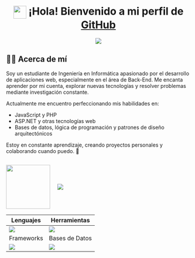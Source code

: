 <!-- Imagen opcional-->
<h1 align="center">
  <img src="https://media.giphy.com/media/hvRJCLFzcasrR4ia7z/giphy.gif" width="35" style="vertical-align: middle;">
  ¡Hola! Bienvenido a mi perfil de <a href="https://github.com/Will-Elvis" target="_blank">GitHub</a>
</h1>
<!--  -->
<p align="center">
  <a href="https://github.com/Will-Elvis">
    <img src="https://readme-typing-svg.herokuapp.com?font=Fira+Code&color=00F7FF&size=30&center=true&vCenter=true&width=900&height=100&lines=¡Hola%2C+me+llamo+Wilson+Huarachi!;Estudiante+de+Ingeniería+en+Informática;Apasionado+por+la+tecnología+y+el+código;Autodidacta;Siempre+aprendiendo+y+mejorando+💻🚀">
  </a>
</p>

## 🙋‍♂️ Acerca de mí

Soy un estudiante de Ingeniería en Informática apasionado por el desarrollo de aplicaciones web, especialmente en el área de Back-End. Me encanta aprender por mi cuenta, explorar nuevas tecnologías y resolver problemas mediante investigación constante.

Actualmente me encuentro perfeccionando mis habilidades en:

- JavaScript y PHP 
- ASP.NET y otras tecnologías web  
- Bases de datos, lógica de programación y patrones de diseño arquitectónicos

Estoy en constante aprendizaje, creando proyectos personales y colaborando cuando puedo. 🚀

<!-- Sección "Habilidades" con texto animado + imagen, sin bordes -->
## 
<div align="left" style="display: flex; align-items: center; gap: 20px;">
  <img src="https://media.giphy.com/media/TEnXkcsHrP4YedChhA/giphy.gif" width="120" height="120" />
  <img src="https://readme-typing-svg.herokuapp.com?font=Fira+Code&size=30&duration=2000&pause=1000&color=00F7FF&center=false&vCenter=true&width=650&height=50&lines=Herramientas%20y%20tecnologías%20en%20uso" />
</div>



| Lenguajes        | Herramientas           |
|------------------|------------------------|
| <img src="https://skillicons.dev/icons?i=js,php,py" /> | <img src="https://skillicons.dev/icons?i=vscode,git,github" /> |
| Frameworks       | Bases de Datos         |
| <img src="https://skillicons.dev/icons?i=aspdotnet,react" /> | <img src="https://skillicons.dev/icons?i=mysql,sqlite" /> |




